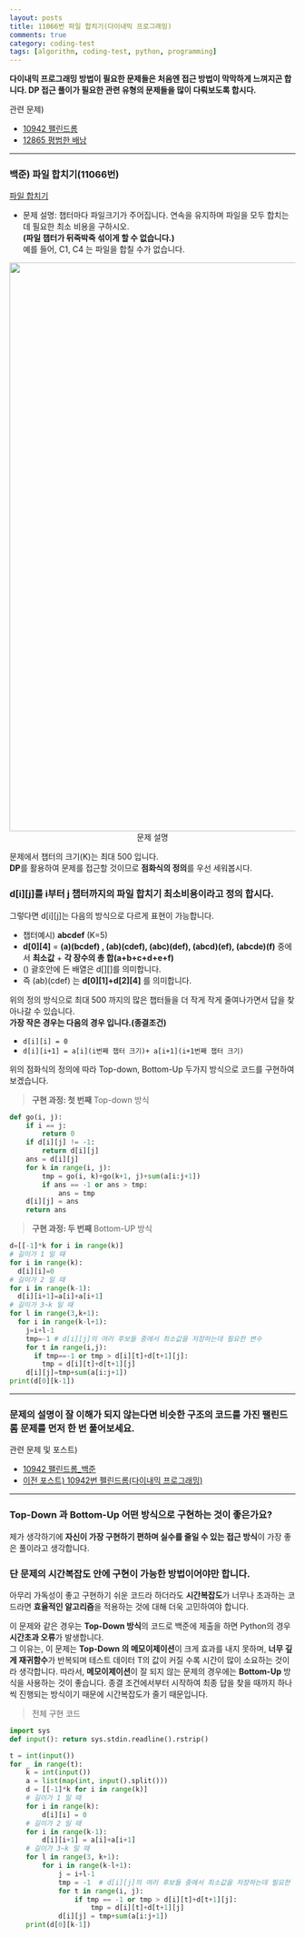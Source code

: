 ```yaml
---
layout: posts
title: 11066번 파일 합치기(다이내믹 프로그래밍)
comments: true
category: coding-test
tags: [algorithm, coding-test, python, programming]
---
```


**다이내믹 프로그래밍 방법이 필요한 문제들은 처음엔 접근 방법이 막막하게 느껴지곤 합니다. DP 접근 풀이가 필요한 관련 유형의 문제들을 많이 다뤄보도록 합시다.**

관련 문제)

- <a  href='https://www.acmicpc.net/problem/10942'>10942 팰린드롬</a>
- <a  href='https://www.acmicpc.net/problem/12865'>12865 평범한 배낭</a>

---

### 백준) 파일 합치기(11066번)

<a  href='https://www.acmicpc.net/problem/11066'>파일 합치기</a>

- 문제 설명: 챕터마다 파일크기가 주어집니다. 연속을 유지하며 파일을 모두 합치는데 필요한 최소 비용을 구하시오.  
  **(파일 챕터가 뒤죽박죽 섞이게 할 수 없습니다.)**  
  예를 들어, C1, C4 는 파일을 합칠 수가 없습니다.

<p align="center">
  <img src="https://user-images.githubusercontent.com/80669616/130772643-634bd113-70a3-4c05-8367-551e4a9aa24c.png" width="1000"><br>문제 설명
</p>

문제에서 챕터의 크기(K)는 최대 500 입니다.  
**DP**를 활용하여 문제를 접근할 것이므로 **점화식의 정의**를 우선 세워봅시다.

### d[i][j]를 i부터 j 챕터까지의 파일 합치기 최소비용이라고 정의 합시다.

그렇다면 d[i][j]는 다음의 방식으로 다르게 표현이 가능합니다.

- 챕터예시) **abcdef** (K=5)
- **d[0][4]** = **(a)(bcdef) , (ab)(cdef), (abc)(def), (abcd)(ef), (abcde)(f)** 중에서 **최소값** + **각 장수의 총 합(a+b+c+d+e+f)**
- () 괄호안에 든 배열은 d[][]를 의미합니다.
- 즉 (ab)(cdef) 는 **d[0][1]+d[2][4]** 를 의미합니다.

위의 정의 방식으로 최대 500 까지의 많은 챕터들을 더 작게 작게 줄여나가면서 답을 찾아나갈 수 있습니다.  
**가장 작은 경우는 다음의 경우 입니다.(종결조건)**

- `d[i][i] = 0`
- `d[i][i+1] = a[i](i번째 챕터 크기)+ a[i+1](i+1번째 챕터 크기)`

위의 점화식의 정의에 따라 Top-down, Bottom-Up 두가지 방식으로 코드를 구현하여 보겠습니다.

> **구현 과정: 첫 번째**
> Top-down 방식

```python
def go(i, j):
    if i == j:
        return 0
    if d[i][j] != -1:
        return d[i][j]
    ans = d[i][j]
    for k in range(i, j):
        tmp = go(i, k)+go(k+1, j)+sum(a[i:j+1])
        if ans == -1 or ans > tmp:
            ans = tmp
    d[i][j] = ans
    return ans
```

> **구현 과정: 두 번째**
> Bottom-UP 방식

```python
d=[[-1]*k for i in range(k)]
# 길이가 1 일 때
for i in range(k):
  d[i][i]=0
# 길이가 2 일 때
for i in range(k-1):
  d[i][i+1]=a[i]+a[i+1]
# 길이가 3~k 일 때
for l in range(3,k+1):
  for i in range(k-l+1):
    j=i+l-1
    tmp=-1 # d[i][j]의 여러 후보들 중에서 최소값을 저장하는데 필요한 변수
    for t in range(i,j):
      if tmp==-1 or tmp > d[i][t]+d[t+1][j]:
        tmp = d[i][t]+d[t+1][j]
    d[i][j]=tmp+sum(a[i:j+1])
print(d[0][k-1])
```

---

### 문제의 설명이 잘 이해가 되지 않는다면 비슷한 구조의 코드를 가진 팰린드롬 문제를 먼저 한 번 풀어보세요.

관련 문제 및 포스트)

- <a  href='https://www.acmicpc.net/problem/10942'>10942 팰린드롬\_백준</a>
- <a  href='https://kyungphildev.github.io/coding-test/palindrome-copy/'> 이전 포스트) 10942번 펠린드롬(다이내믹 프로그래밍)</a>

---

### Top-Down 과 Bottom-Up 어떤 방식으로 구현하는 것이 좋은가요?

제가 생각하기에 **자신이 가장 구현하기 편하며 실수를 줄일 수 있는 접근 방식**이 가장 좋은 풀이라고 생각합니다.

### 단 문제의 시간복잡도 안에 구현이 가능한 방법이어야만 합니다.

아무리 가독성이 좋고 구현하기 쉬운 코드라 하더라도 **시간복잡도**가 너무나 초과하는 코드라면 **효율적인 알고리즘**을 적용하는 것에 대해 더욱 고민하여야 합니다.

이 문제와 같은 경우는 **Top-Down 방식**의 코드로 백준에 제출을 하면 Python의 경우 **시간초과 오류**가 발생합니다.  
그 이유는, 이 문제는 **Top-Down 의 메모이제이션**이 크게 효과를 내지 못하며, **너무 깊게 재귀함수**가 반복되며 테스트 데이터 T의 값이 커질 수록 시간이 많이 소요하는 것이라 생각합니다. 따라서, **메모이제이션**이 잘 되지 않는 문제의 경우에는 **Bottom-Up** 방식을 사용하는 것이 좋습니다. 종결 조건에서부터 시작하여 최종 답을 찾을 때까지 하나씩 진행되는 방식이기 때문에 시간복잡도가 줄기 때문입니다.

> 전체 구현 코드

```python
import sys
def input(): return sys.stdin.readline().rstrip()

t = int(input())
for _ in range(t):
    k = int(input())
    a = list(map(int, input().split()))
    d = [[-1]*k for i in range(k)]
    # 길이가 1 일 때
    for i in range(k):
        d[i][i] = 0
    # 길이가 2 일 때
    for i in range(k-1):
        d[i][i+1] = a[i]+a[i+1]
    # 길이가 3~k 일 때
    for l in range(3, k+1):
        for i in range(k-l+1):
            j = i+l-1
            tmp = -1  # d[i][j]의 여러 후보들 중에서 최소값을 저장하는데 필요한 변수
            for t in range(i, j):
                if tmp == -1 or tmp > d[i][t]+d[t+1][j]:
                    tmp = d[i][t]+d[t+1][j]
            d[i][j] = tmp+sum(a[i:j+1])
    print(d[0][k-1])
```
